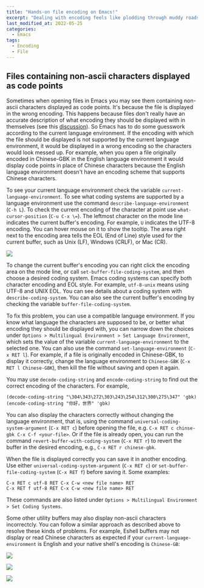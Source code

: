 ```yaml
---
title: "Hands-on file encoding on Emacs!"
excerpt: "Dealing with encoding feels like plodding through muddy roads..."
last_modified_at: 2022-05-25
categories:
  - Emacs
tags:
  - Encoding
  - File
---
```


## Files containing non-ascii characters displayed as code points

Sometimes when opening files in Emacs you may see them containing non-ascii characters displayed as code points. It's because the file is displayed in the wrong encoding. This happens because files don\'t really have an accurate description of what encoding they should be displayed with in themselves (see this [discussion](https://softwareengineering.stackexchange.com/q/187169/173891)). So Emacs has to do some guesswork according to the current language environment. If the encoding with which the file should be displayed is not supported by the current language environment, it would be displayed in a wrong encoding so the characters would look messed up. For example, when you open a file originally encoded in Chinese-GBK in the English language environment it would display code points in place of Chinese characters because the English language environment doesn\'t have an encoding scheme that supports Chinese characters.

To see your current language environment check the variable `current-language-environment`. To see what coding systems are supported by a language environment use the command `describe-language-environment` (`C-h L`). To check the current encoding of the character at point use `what-cursor-position` (`C-u C-x \=`). The leftmost character on the mode line indicates the current buffer\'s encoding. For example, `U` indicates the UTF-8 encoding. You can hover mouse on it to show the tooltip. The area right next to the encoding area tells the EOL (End of Line) style used for the current buffer, such as Unix (LF), Windows (CRLF), or Mac (CR).

![](https://i.postimg.cc/yxn2G-rQn/Snipaste-2022-05-25-15-30-36.png)

To change the current buffer\'s encoding you can right click the encoding area on the mode line, or call `set-buffer-file-coding-system`, and then choose a desired coding system. Emacs coding systems can specify both character encoding and EOL style. For example, `utf-8-unix` means using UTF-8 and UNIX EOL. You can see details about a coding system with `describe-coding-system`. You can also see the current buffer\'s encoding by checking the variable `buffer-file-coding-system`.

To fix this problem, you can use a compatible language environment. If you know what language the characters are supposed to be, or better what encoding they should be displayed with, you can narrow down the choices under `Options > Multilingual Environment > Set Language Environment`, which sets the value of the variable `current-language-environment` to the selected one. You can also use the command `set-language-environment` (`C-x RET l`). For example, if a file is originally encoded in Chinese-GBK, to display it correctly, change the language environment to `Chinese-GBK` (`C-x RET l Chinese-GBK`), then kill the file without saving and open it again.

You may use `decode-coding-string` and `encode-coding-string` to find out the correct encoding of the characters. For example,

``` elisp
(decode-coding-string "\304\343\272\303\243\254\312\300\275\347" 'gbk)
(encode-coding-string "你好，世界" 'gbk)
```

You can also display the characters correctly without changing the language environment, that is, using the command `universal-coding-system-argument` (`C-x RET c`) before opening the file, e.g. `C-x RET c chinse-gbk C-x C-f <your-file>`. Or if the file is already open, you can run the command `revert-buffer-with-coding-system` (`C-x RET r`) to revert the buffer in the desired encoding, e.g., `C-x RET r chinese-gbk`.

When the file is displayed correctly you can save it in another encoding. Use either `universal-coding-system-argument` (`C-x RET c`) or `set-buffer-file-coding-system` (`C-x RET f`) before saving it. Some examples:

```
C-x RET c utf-8 RET C-x C-w <new file name> RET
C-x RET f utf-8 RET C-x C-w <new file name> RET
```

These commands are also listed under `Options > Multilingual Environment > Set Coding Systems`.

Some other utility buffers may also display non-ascii characters incorrectcly. You can follow a similar approach as described above to resolve these kinds of problems. For example, Eshell buffers may not display or read Chinese characters as expected if your `current-language-environment` is English and your native shell\'s encoding is `Chinese-GB`:

![](https://i.postimg.cc/kXzT5-mbK/screenshot-2021-09-09-eshell-coding-mismatch.png)

![](https://i.postimg.cc/KvR9F-zRm/screenshot-2021-09-09-eshell-coding-mismatch-es1.png)

![](https://i.postimg.cc/Vs773-Ms7/screenshot-2021-09-09-eshell-coding-mismatch-es2.png)
